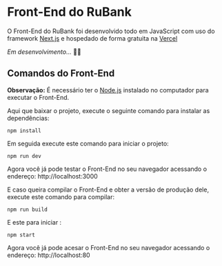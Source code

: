 # Front-End do RuBank

O Front-End do RuBank foi desenvolvido todo em JavaScript com uso do framework [Next.js](https://nextjs.org/) e hospedado de forma gratuita na [Vercel](https://vercel.com)

*Em desenvolvimento...* 👷‍♂️

## Comandos do Front-End

**Observação:** É necessário ter o [Node.js](https://nodejs.org/) instalado no computador para executar o Front-End.

Aqui que baixar o projeto, execute o seguinte comando para instalar as dependências:
```
npm install
```

Em seguida execute este comando para iniciar o projeto:
```
npm run dev
```
Agora você já pode testar o Front-End no seu navegador acessando o endereço: http://localhost:3000

E caso queira compilar o Front-End e obter a versão de produção dele, execute este comando para compilar:
```
npm run build
```
E este para iniciar :
```
npm start
```
Agora você já pode acesar o Front-End no seu navegador acessando o endereço: http://localhost:80
